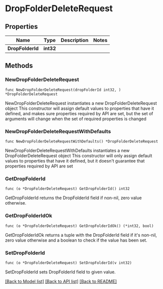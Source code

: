 # DropFolderDeleteRequest

## Properties

Name | Type | Description | Notes
------------ | ------------- | ------------- | -------------
**DropFolderId** | **int32** |  | 

## Methods

### NewDropFolderDeleteRequest

`func NewDropFolderDeleteRequest(dropFolderId int32, ) *DropFolderDeleteRequest`

NewDropFolderDeleteRequest instantiates a new DropFolderDeleteRequest object
This constructor will assign default values to properties that have it defined,
and makes sure properties required by API are set, but the set of arguments
will change when the set of required properties is changed

### NewDropFolderDeleteRequestWithDefaults

`func NewDropFolderDeleteRequestWithDefaults() *DropFolderDeleteRequest`

NewDropFolderDeleteRequestWithDefaults instantiates a new DropFolderDeleteRequest object
This constructor will only assign default values to properties that have it defined,
but it doesn't guarantee that properties required by API are set

### GetDropFolderId

`func (o *DropFolderDeleteRequest) GetDropFolderId() int32`

GetDropFolderId returns the DropFolderId field if non-nil, zero value otherwise.

### GetDropFolderIdOk

`func (o *DropFolderDeleteRequest) GetDropFolderIdOk() (*int32, bool)`

GetDropFolderIdOk returns a tuple with the DropFolderId field if it's non-nil, zero value otherwise
and a boolean to check if the value has been set.

### SetDropFolderId

`func (o *DropFolderDeleteRequest) SetDropFolderId(v int32)`

SetDropFolderId sets DropFolderId field to given value.



[[Back to Model list]](../README.md#documentation-for-models) [[Back to API list]](../README.md#documentation-for-api-endpoints) [[Back to README]](../README.md)


